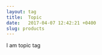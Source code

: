 ```yaml
---
layout: tag
title:  Topic
date:   2017-04-07 12:42:21 +0400
slug: products
---
```


I am topic tag
